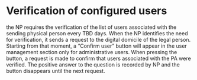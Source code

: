 # Verification of configured users

the NP requires the verification of the list of users associated with the sending physical person every TBD days. When the NP identifies the need for verification, it sends a request to the digital domicile of the legal person. Starting from that moment, a “Confirm user” button will appear in the user management section only for administrative users. When pressing the button, a request is made to confirm that users associated with the PA were verified. The positive answer to the question is recorded by NP and the button disappears until the next request.